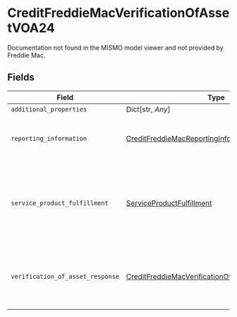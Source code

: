 # CreditFreddieMacVerificationOfAssetVOA24

Documentation not found in the MISMO model viewer and not provided by Freddie Mac.


## Fields

| Field                                                                                                                       | Type                                                                                                                        | Required                                                                                                                    | Description                                                                                                                 |
| --------------------------------------------------------------------------------------------------------------------------- | --------------------------------------------------------------------------------------------------------------------------- | --------------------------------------------------------------------------------------------------------------------------- | --------------------------------------------------------------------------------------------------------------------------- |
| `additional_properties`                                                                                                     | Dict[str, *Any*]                                                                                                            | :heavy_minus_sign:                                                                                                          | N/A                                                                                                                         |
| `reporting_information`                                                                                                     | [CreditFreddieMacReportingInformationVOA24](../../models/shared/creditfreddiemacreportinginformationvoa24.md)               | :heavy_check_mark:                                                                                                          | Information about an report identifier and a report name.                                                                   |
| `service_product_fulfillment`                                                                                               | [ServiceProductFulfillment](../../models/shared/serviceproductfulfillment.md)                                               | :heavy_check_mark:                                                                                                          | A collection of details related to a fulfillment service or product in terms of request, process and result.                |
| `verification_of_asset_response`                                                                                            | [CreditFreddieMacVerificationOfAssetResponseVOA24](../../models/shared/creditfreddiemacverificationofassetresponsevoa24.md) | :heavy_check_mark:                                                                                                          | Documentation not found in the MISMO model viewer and not provided by Freddie Mac.                                          |